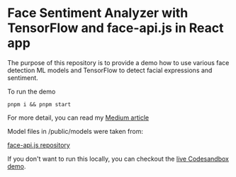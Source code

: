 # Face Sentiment Analyzer with TensorFlow and face-api.js in React app

The purpose of this repository is to provide a demo how to use various face detection ML models and TensorFlow to detect facial expressions and sentiment.

To run the demo

``pnpm i && pnpm start``

For more detail, you can read my 
[Medium article](TBD)

Model files in /public/models were taken from:

[face-api.js repository](https://github.com/justadudewhohacks/face-api.js/tree/master/weights)


If you don't want to run this locally, you can checkout the [live Codesandbox demo](TBD).